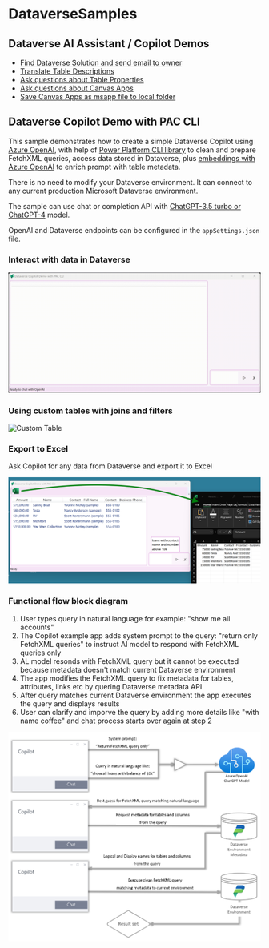 # DataverseSamples

## Dataverse AI Assistant / Copilot Demos

- [Find Dataverse Solution and send email to owner](https://github.com/petrochuk/DataverseSamples/blob/main/src/AP2/docs/Demos.md#send-email)
- [Translate Table Descriptions](https://github.com/petrochuk/DataverseSamples/blob/main/src/AP2/docs/Demos.md#translate-table-descriptions)
- [Ask questions about Table Properties](https://github.com/petrochuk/DataverseSamples/blob/main/src/AP2/docs/Demos.md#table-properties)
- [Ask questions about Canvas Apps](https://github.com/petrochuk/DataverseSamples/blob/main/src/AP2/docs/Demos.md#canvas-app-properties)
- [Save Canvas Apps as msapp file to local folder](https://github.com/petrochuk/DataverseSamples/blob/main/src/AP2/docs/Demos.md#save-msapp-file)

## Dataverse Copilot Demo with PAC CLI

This sample demonstrates how to create a simple Dataverse Copilot using [Azure OpenAI](https://azure.microsoft.com/en-us/products/cognitive-services/openai-service),
with help of [Power Platform CLI library](https://learn.microsoft.com/en-us/power-platform/developer/cli/introduction) 
to clean and prepare FetchXML queries, access data stored in Dataverse, plus [embeddings with Azure OpenAI](https://learn.microsoft.com/en-us/azure/cognitive-services/openai/how-to/embeddings?tabs=console)
to enrich prompt with table metadata.

There is no need to modify your Dataverse environment. It can connect to any current production Microsoft Dataverse environment.

The sample can use chat or completion API with [ChatGPT-3.5 turbo or ChatGPT-4](https://learn.microsoft.com/en-us/azure/cognitive-services/openai/how-to/chatgpt?pivots=programming-language-chat-completions)
model.

OpenAI and Dataverse endpoints can be configured in the `appSettings.json` file.

### Interact with data in Dataverse 

![Dataverse Copilot Demo with PAC CLI](media/all-accounts-search.gif)

### Using custom tables with joins and filters

![Custom Table](media/custom_table.gif)

### Export to Excel

Ask Copilot for any data from Dataverse and export it to Excel

![Custom Table](media/AI-to-excel.png)

### Functional flow block diagram

1. User types query in natural language for example: "show me all accounts"	
2. The Copilot example app adds system prompt to the query: "return only FetchXML queries" to instruct AI model to respond with FetchXML queries only
3. AL model resonds with FetchXML query but it cannot be executed because metadata doesn't match current Dataverse environment
4. The app modifies the FetchXML query to fix metadata for tables, attributes, links etc by quering Dataverse metadata API
5. After query matches current Dataverse environment the app executes the query and displays results
6. User can clarify and imporve the query by adding more details like "with name coffee" and chat process starts over again at step 2

![Custom Table](media/FunctionalFlow.png)

